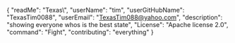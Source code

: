 {
	"readMe": "Texas\\",
	"userName": "tim",
	"userGitHubName": "TexasTim0088",
	"userEmail": "TexasTim088@yahoo.com",
	"description": "showing everyone whos is the best state",
	"License": "Apache license 2.0",
	"command": "Fight",
	"contributing": "everything"
}